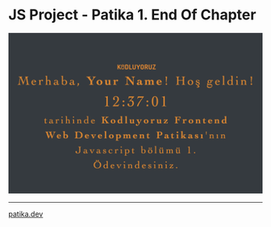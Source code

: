 # JS Project - Patika 1. End Of Chapter

<img src="img/screenshot.png" alt="screenshot"></img>

---
<a href="https://www.patika.dev">patika.dev</a>
